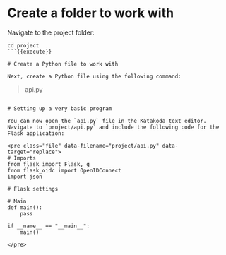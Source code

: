 # Create a folder to work with

Navigate to the project folder:

```
cd project
```{{execute}}

# Create a Python file to work with

Next, create a Python file using the following command:

```
> api.py
```{{execute}}

# Setting up a very basic program

You can now open the `api.py` file in the Katakoda text editor. Navigate to `project/api.py` and include the following code for the Flask application:

<pre class="file" data-filename="project/api.py" data-target="replace">
# Imports
from flask import Flask, g
from flask_oidc import OpenIDConnect
import json

# Flask settings

# Main
def main():
    pass

if __name__ == "__main__":
    main()

</pre>
